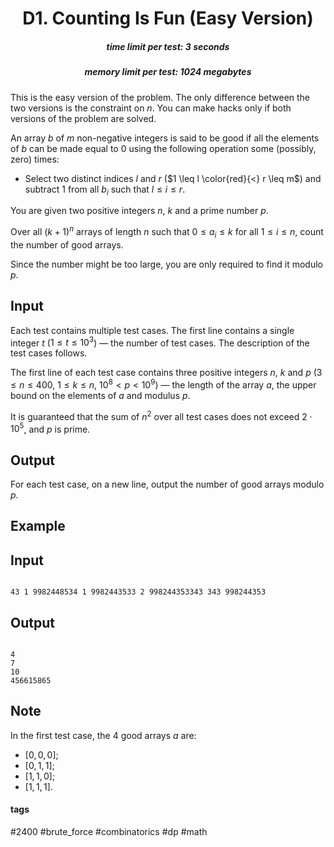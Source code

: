 <h1 style='text-align: center;'> D1. Counting Is Fun (Easy Version)</h1>

<h5 style='text-align: center;'>time limit per test: 3 seconds</h5>
<h5 style='text-align: center;'>memory limit per test: 1024 megabytes</h5>

This is the easy version of the problem. The only difference between the two versions is the constraint on $n$. You can make hacks only if both versions of the problem are solved.

An array $b$ of $m$ non-negative integers is said to be good if all the elements of $b$ can be made equal to $0$ using the following operation some (possibly, zero) times: 

* Select two distinct indices $l$ and $r$ ($1 \leq l \color{red}{<} r \leq m$) and subtract $1$ from all $b_i$ such that $l \leq i \leq r$.

You are given two positive integers $n$, $k$ and a prime number $p$.

Over all $(k+1)^n$ arrays of length $n$ such that $0 \leq a_i \leq k$ for all $1 \leq i \leq n$, count the number of good arrays.

Since the number might be too large, you are only required to find it modulo $p$.

## Input

Each test contains multiple test cases. The first line contains a single integer $t$ ($1 \leq t \leq 10^3$) — the number of test cases. The description of the test cases follows.

The first line of each test case contains three positive integers $n$, $k$ and $p$ ($3 \leq n \leq 400$, $1 \leq k \leq n$, $10^8 < p < 10^9$) — the length of the array $a$, the upper bound on the elements of $a$ and modulus $p$.

It is guaranteed that the sum of $n^2$ over all test cases does not exceed $2 \cdot 10^5$, and $p$ is prime.

## Output

For each test case, on a new line, output the number of good arrays modulo $p$.

## Example

## Input


```

43 1 9982448534 1 9982443533 2 998244353343 343 998244353
```
## Output


```

4
7
10
456615865

```
## Note

In the first test case, the $4$ good arrays $a$ are: 

* $[0,0,0]$;
* $[0,1,1]$;
* $[1,1,0]$;
* $[1,1,1]$.


#### tags 

#2400 #brute_force #combinatorics #dp #math 